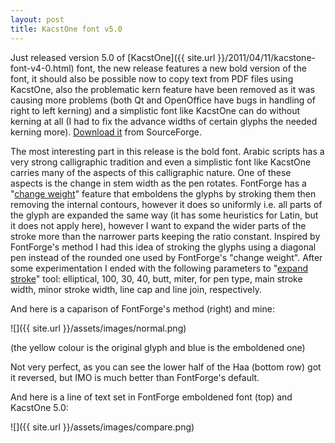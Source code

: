```yaml
---
layout: post
title: KacstOne font v5.0
---
```

Just released version 5.0 of [KacstOne]({{ site.url }}/2011/04/11/kacstone-font-v4-0.html) font, the new release features a new bold version of the font, it should also be possible now to copy text from PDF files using KacstOne, also the problematic kern feature have been removed as it was causing more problems (both Qt and OpenOffice have bugs in handling of right to left kerning) and a simplistic font like KacstOne can do without kerning at all (I had to fix the advance widths of certain glyphs the needed kerning more). [Download it](https://sourceforge.net/projects/arabeyes/files/kacst_fonts/kacst_one_5.0.tar.bz2/download) from SourceForge.
<!--break-->
The most interesting part in this release is the bold font. Arabic scripts has a very strong calligraphic tradition and even a simplistic font like KacstOne carries many of the aspects of this calligraphic nature. One of these aspects is the change in stem width as the pen rotates. FontForge has a "[change weight](http://fontforge.sourceforge.net/Styles.html#Embolden)" feature that emboldens the glyphs by stroking them then removing the internal contours, however it does so uniformly i.e. all parts of the glyph are expanded the same way (it has some heuristics for Latin, but it does not apply here), however I want to expand the wider parts of the stroke more than the narrower parts keeping the ratio constant. Inspired by FontForge's method I had this idea of stroking the glyphs using a diagonal pen instead of the rounded one used by FontForge's "change weight". After some experimentation I ended with the following parameters to "[expand stroke](http://fontforge.sourceforge.net/elementmenu.html#Expand)" tool: elliptical, 100, 30, 40, butt, miter, for pen type, main stroke width, minor stroke width, line cap and line join, respectively.

And here is a caparison of FontForge's method (right) and mine:

![]({{ site.url }}/assets/images/normal.png)

(the yellow colour is the original glyph and blue is the emboldened one)

Not very perfect, as you can see the lower half of the Haa (bottom row) got it reversed, but IMO is much better than FontForge's default. 

And here is a line of text set in FontForge emboldened font (top) and KacstOne 5.0:

![]({{ site.url }}/assets/images/compare.png)
